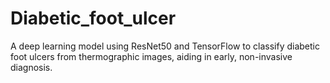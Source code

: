 # Diabetic_foot_ulcer
A deep learning model using ResNet50 and TensorFlow to classify diabetic foot ulcers from thermographic images, aiding in early, non-invasive diagnosis.
